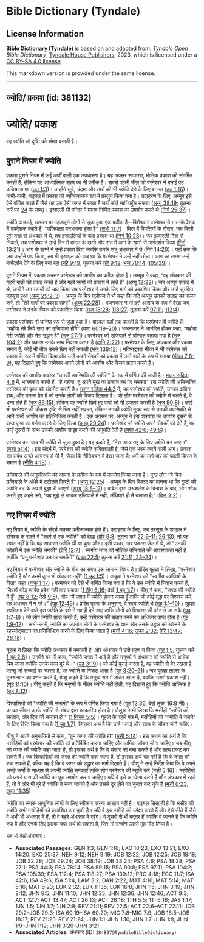 # Bible Dictionary (Tyndale)

## License Information

**Bible Dictionary (Tyndale)** is based on and adapted from: _Tyndale Open Bible Dictionary_, [Tyndale House Publishers](https://tyndaleopenresources.com/), 2023, which is licensed under a [CC BY-SA 4.0 license](https://creativecommons.org/licenses/by-sa/4.0/legalcode.en).

This markdown version is provided under the same license.



--------------------------------

## ज्योति/ प्रकाश (id: 381132)

ज्योति/ प्रकाश
==============

वह ज्योति जो दृष्टि को संभव बनाती है।

पुराने नियम में ज्योति
----------------------

प्रकाश पुराने नियम में कई अर्थों वाली एक अवधारणा है। यह अक्सर साधारण, भौतिक प्रकाश को संदर्भित करती है, लेकिन यह आध्यात्मिक सत्य का भी प्रतीक है। सबसे पहली चीज़ जो परमेश्वर ने बनाई वह उजियाला था ([उत 1:3](https://ref.ly/Gen1:3))। उन्होंने सूर्य, चंद्रमा और तारों को भी ज्योति देने के लिए बनाया ([उत 1:16](https://ref.ly/Gen1:16))। कभी\-कभी, बाइबल में प्रकाश को व्यक्तिवाचक रूप में प्रस्तुत किया गया है। उदाहरण के लिए, अय्यूब इसे ऐसे वर्णित करते हैं जैसे यह एक ऐसी जगह में रहता है जहाँ कोई नहीं पहुँच सकता ([अय्यू 38:19](https://ref.ly/Job38:19); तुलना करें पद [24](https://ref.ly/Job38:24) के साथ)। इस्राएली भी मन्दिर में मानव निर्मित प्रकाश का उपयोग करते थे ([निर्ग 25:37](https://ref.ly/Exod25:37))।

ज्योति अच्छाई, उत्थान या महत्वपूर्ण लोगों से जुड़ा हुआ एक प्रतीक है—विशेषकर परमेश्वर से। सभोपदेशक में उपदेशक कहते हैं, "उजियाला मनभावना होता है" ([सभो 11:7](https://ref.ly/Eccl11:7))। मिस्र में विपत्तियों के दौरान, जब मिस्री पूरी तरह से अंधकार में थे, तब इस्राएलियों के पास प्रकाश था ([निर्ग 10:23](https://ref.ly/Exod10:23))। जब इस्राएली मिस्र से निकले, तब परमेश्वर ने उन्हें दिन में बादल के खम्भे और रात में आग के खम्भे से मार्गदर्शन किया ([निर्ग 13:21](https://ref.ly/Exod13:21))। आग के खम्भे ने उन्हें प्रकाश दिया जबकि उनके शत्रु अंधकार में थे ([निर्ग 14:20](https://ref.ly/Exod14:20))। यहाँ तक कि जब उन्होंने पाप किया, तब भी इस्राएल को याद था कि परमेश्वर ने उन्हें नहीं छोड़ा। आग का खम्भा उन्हें मार्गदर्शन देने के लिए बना रहा ([नहे 9:19](https://ref.ly/Neh9:19); तुलना करें [नहे 9:12](https://ref.ly/Neh9:12); [भज 78:14](https://ref.ly/Ps78:14); [105:39](https://ref.ly/Ps105:39))।

पुराने नियम में, प्रकाश अक्सर परमेश्वर की आशीष का प्रतीक होता है। अय्यूब ने कहा, “वह अंधकार की गहरी बातों को प्रकट करते हैं और गहरे सायों को प्रकाश में लाते हैं” ([अय्यू 12:22](https://ref.ly/Job12:22))। जब अय्यूब संकट में थे, उन्होंने उन समयों को याद किया जब परमेश्वर ने उनके लिए मार्ग को प्रकाशित किया और उन्हें सुरक्षित महसूस हुआ ([अय्यू 29:2–3](https://ref.ly/Job29:2-Job29:3))। अय्यूब के मित्र एलीपज ने भी कहा कि यदि अय्यूब उनकी सलाह का पालन करें, तो "तेरे मार्गों पर प्रकाश रहेगा" ([अय्यू 22:28](https://ref.ly/Job22:28))। भजनकार ने भी इसे आशीष के रूप में देखा जब परमेश्वर ने उनके दीपक को प्रकाशित किया ([भज 18:28](https://ref.ly/Ps18:28); [118:27](https://ref.ly/Ps118:27); तुलना करें [97:11](https://ref.ly/Ps97:11); [112:4](https://ref.ly/Ps112:4))।

प्रकाश परमेश्वर से घनिष्ठ रूप से जुड़ा हुआ है। बाइबल यहाँ तक कहती है कि परमेश्वर ही ज्योति हैं: “यहोवा तेरे लिये सदा का उजियाला होंगे” ([यशा 60:19–20](https://ref.ly/Isa60:19-Isa60:20))। भजनकार ने आनंदित होकर कहा, “यहोवा मेरी ज्योति और मेरा उद्धार है” ([भज 27:1](https://ref.ly/Ps27:1))। परमेश्वर को उजियाले से वस्त्रित बताया गया है ([भज 104:2](https://ref.ly/Ps104:2)) और प्रकाश उनके साथ निवास करता है ([दानि 2:22](https://ref.ly/Dan2:22))। परमेश्वर के लिए, अंधकार और प्रकाश समान हैं; कोई भी चीज़ उनसे छिप नहीं सकती ([भज 139:12](https://ref.ly/Ps139:12))। भविष्यद्वक्ता मीका ने भी परमेश्वर को प्रकाश के रूप में वर्णित किया और उन्हें अपने सेवकों को प्रकाश में लाने वाले के रूप में बताया ([मीका 7:8–9](https://ref.ly/Mic7:8-Mic7:9)), यह दिखाते हुए कि परमेश्वर अपने लोगों को आशीष और विजय प्रदान करते हैं।

परमेश्वर की आशीष अक्सर "उनकी उपस्थिति की ज्योति" के रूप में वर्णित की जाती है। [भजन संहिता 4:6](https://ref.ly/Ps4:6) में, भजनकार कहते हैं, “हे यहोवा, तू अपने मुख का प्रकाश हम पर चमका!" इस ज्योति की अभिव्यक्ति परमेश्वर की कृपा को संदर्भित करती है। [भजन संहिता 44:3](https://ref.ly/Ps44:3) में, यह परमेश्वर की ज्योति, उनका दाहिना हाथ, और उनका प्रेम है जो उनके लोगों को विजय दिलाता है। जो लोग परमेश्वर की ज्योति में चलते हैं, वे धन्य होते हैं ([भज 89:15](https://ref.ly/Ps89:15)), लेकिन यह ज्योति छिपे हुए पापों को भी उजागर करती है ([भज 90:8](https://ref.ly/Ps90:8))। कोई भी परमेश्वर की चौकस दृष्टि से छिप नहीं सकता, लेकिन उनकी ज्योति मुख्य रूप से उनकी उपस्थिति से आने वाली आशीष का प्रतिनिधित्व करती है। एक अवसर पर, अय्यूब ने इस वाक्यांश का उपयोग दूसरों से प्राप्त कृपा का वर्णन करने के लिए किया ([अय्यू 29:24](https://ref.ly/Job29:24))। परमेश्वर जो ज्योति अपने सेवकों को देते हैं, वह उन्हें दूसरों के साथ उनकी आशीष साझा करने की अनुमति देती है ([यशा 42:6](https://ref.ly/Isa42:6); [49:6](https://ref.ly/Isa49:6))।

परमेश्वर का न्याय भी ज्योति से जुड़ा हुआ है। वह कहते हैं, “मेरा न्याय राष्ट्र के लिए ज्योति बन जाएगा” ([यशा 51:4](https://ref.ly/Isa51:4))। इस संदर्भ में, परमेश्वर की ज्योति शक्तिशाली है, जैसे एक भस्म करने वाली आग। प्रकाश का संबंध अच्छे आचरण से भी है, जैसा कि नीतिवचन में देखा जाता है: धर्मी का मार्ग भोर की पहली किरण के समान है ([नीति 4:18](https://ref.ly/Prov4:18))।

उजियाले की अनुपस्थिति को आपदा के प्रतीक के रूप में उपयोग किया जाता है। कुछ लोग “वे बिन उजियाले के अंधेरे में टटोलते फिरते हैं” ([अय्यू 12:25](https://ref.ly/Job12:25))। अय्यूब के मित्र बिल्दद का मानना था कि दुष्टों की ज्योति दंड के रूप में बुझा दी जाएगी ([अय्यू 18:5–17](https://ref.ly/Job18:5-Job18:17))। बाबेल द्वारा यरूशलेम के विनाश के बाद, लोग शोक करते हुए कहने लगे, “वह मुझे ले जाकर उजियाले में नहीं, अंधियारे ही में चलाता है;” ([विल 3:2](https://ref.ly/Lam3:2))।

नए नियम में ज्योति
------------------

नए नियम में, ज्योति के संदर्भ अक्सर प्रतीकात्मक होते हैं। उदाहरण के लिए, जब तरसुस के शाऊल ने दमिश्क के रास्ते में "स्वर्ग से एक ज्योति" को देखा ([प्रेरि 9:3](https://ref.ly/Acts9:3); तुलना करें [22:6–11](https://ref.ly/Acts22:6-Acts22:11); [26:13](https://ref.ly/Acts26:13)), तो यह स्पष्ट नहीं है कि यह साधारण ज्योति थी या कुछ और। इसी प्रकार, जब पतरस जेल में थे, तो "उनकी कोठरी में एक ज्योति चमकी" ([प्रेरि 12:7](https://ref.ly/Acts12:7))। स्वर्गीय नगर को भौतिक उजियाले की आवश्यकता नहीं है क्योंकि “प्रभु परमेश्वर उन पर चमकेंगे” ([प्रका 22:5](https://ref.ly/Rev22:5); तुलना करें [21:11, 23–24](https://ref.ly/Rev21:11))।

नए नियम में परमेश्वर और ज्योति के बीच का संबंध एक सामान्य विषय है। प्रेरित यूहन्ना ने लिखा, “परमेश्वर ज्योति है और उसमें कुछ भी अंधकार नहीं” ([1 यूह 1:5](https://ref.ly/1John1:5))। याकूब ने परमेश्वर को "स्वर्गीय ज्योतियों के पिता" कहा ([याकू 1:17](https://ref.ly/Jas1:17))। परमेश्वर को ऐसे भी वर्णित किया गया है कि वे उस ज्योति में निवास करते हैं, जिसमें कोई व्यक्ति प्रवेश नहीं कर सकता ([1 तीमु 6:16](https://ref.ly/1Tim6:16); देखें [1 यूह 1:7](https://ref.ly/1John1:7))। यीशु ने कहा, “जगत की ज्योति मैं हूँ” ([यूह 8:12](https://ref.ly/John8:12); देखें [9:5](https://ref.ly/John9:5)), और “मैं जगत में ज्योति होकर आया हूँ ताकि जो कोई मुझ पर विश्वास करे, वह अंधकार में न रहे।” ([यूह 12:46](https://ref.ly/John12:46))। प्रेरित यूहन्ना के अनुसार, वे स्वयं ज्योति थे ([यूह 1:1–10](https://ref.ly/John1:1-John1:10))। यूहन्ना बपतिस्मा देने वाले इस ज्योति के बारे में गवाही देने आए ताकि लोगों को विश्वास की ओर ले जा सकें ([यूह 1:7–8](https://ref.ly/John1:7-John1:8))। जो लोग ज्योति प्राप्त करते हैं, उन्हें परमेश्वर की संतान बनने का अधिकार प्राप्त होता है ([यूह 1:9–12](https://ref.ly/John1:9-John1:12))। कभी\-कभी, ज्योति का उपयोग लोगों के परमेश्वर के ज्ञान और उनके उद्धार को खोजने के रहस्योद्घाटन का प्रतिनिधित्व करने के लिए किया जाता है ([मत्ती 4:16](https://ref.ly/Matt4:16); [लूका 2:32](https://ref.ly/Luke2:32); [प्रेरि 13:47](https://ref.ly/Acts13:47); [26:18](https://ref.ly/Acts26:18))।

यूहन्ना ने लिखा कि ज्योति अंधकार में चमकती है; और अंधकार ने उसे ग्रहण न किया ([यूह 1:5](https://ref.ly/John1:5); तुलना करें [1 यूह 2:8](https://ref.ly/1John2:8))। उन्होंने यह भी कहा, “ज्योति जगत में आई है और मनुष्यों ने अंधकार को ज्योति से अधिक प्रिय जाना क्योंकि उनके काम बुरे थे।” ([यूह 3:19](https://ref.ly/John3:19))। जो कोई बुराई करता है, वह ज्योति से बैर रखता है, परन्तु जो सच्चाई पर चलता है, वह ज्योति के निकट आता है ([यूह 3:20–21](https://ref.ly/John3:20-John3:21))। जब यूहन्ना लाज़र के पुनरुत्थान का वर्णन करते हैं, यीशु कहते हैं कि मनुष्य रात में ठोकर खाता है, क्योंकि उसमें प्रकाश नहीं। ([यूह 11:10](https://ref.ly/John11:10))। यीशु कहते हैं कि मनुष्यों के भीतर ज्योति नहीं होती, यह दिखाते हुए कि ज्योति आत्मिक है ([यूह 8:12](https://ref.ly/John8:12))।

विश्वासियों को "ज्योति की संतानों" के रूप में वर्णित किया गया है ([यूह 12:36](https://ref.ly/John12:36), देखें [लूका 16:8](https://ref.ly/Luke16:8) भी)। उनका जीवन उनके ज्योति से संबंध द्वारा आकारित होता है। पौलुस ने भी लिखा कि मसीही "ज्योति की सन्तान, और दिन की सन्तान हो," ([1 थिस्स 5:5](https://ref.ly/1Thess5:5))। यूहन्ना के पहले पत्र में, मसीहियों को "ज्योति में चलने" के लिए प्रेरित किया गया है ([1 यूह 1:7](https://ref.ly/1John1:7)), जिसका अर्थ है कि उन्हें भलाई और सत्य के जीवन जीने चाहिए।

यीशु ने अपने अनुयायियों से कहा, “तुम जगत की ज्योति हो” ([मत्ती 5:14](https://ref.ly/Matt5:14))। इस कथन का अर्थ है कि मसीहियों को परमेश्वर की ज्योति को प्रतिबिंबित करना चाहिए और धार्मिक जीवन जीना चाहिए। जब यीशु को जगत की ज्योति कहा जाता है, तो इसका अर्थ है कि वे संसार को बचा सकते हैं और सत्य प्रकट कर सकते हैं। जब विश्वासियों को जगत की ज्योति कहा जाता है, तो इसका अर्थ यह नहीं है कि वे जगत को बचा सकते हैं, बल्कि यह है कि वे जगत को उद्धार का मार्ग दिखाते हैं। यीशु ने उन्हें निर्देश दिया कि वे अपने अच्छे कर्मों के माध्यम से अपनी ज्योति चमकाएँ ताकि लोग परमेश्वर की स्तुति करें ([मत्ती 5:16](https://ref.ly/Matt5:14))। मसीहियों को अपने पास की ज्योति का पूरा उपयोग करना चाहिए। यदि वे इसे अनदेखा करते हैं और अंधकार में रहते हैं, तो वे और भी बुरे हैं क्योंकि वे सत्य जानते हैं और उससे दूर होने का चुनाव कर चुके हैं ([मत्ती 6:23](https://ref.ly/Matt6:23); [लूका 11:35](https://ref.ly/Luke11:35))।

ज्योति का रूपक आधुनिक लोगों के लिए स्वीकार करना आसान नहीं है। बाइबल सिखाती है कि मसीह की ज्योति सभी मसीहियों को प्रकाशित कर चुकी है। यदि वे इस ज्योति की उपेक्षा करते हैं और ऐसे जीते हैं जैसे वे अभी भी अंधकार में हैं, तो वे गहरे अंधकार में रहेंगे। वे दूसरों से भी बदतर हैं क्योंकि वे जानते हैं कि ज्योति क्या है और उनके लिए इसका क्या अर्थ हो सकता है, फिर भी उन्होंने उससे मुंह मोड़ लिया है।

*यह भी देखें* अंधकार।

* **Associated Passages:** GEN 1:3; GEN 1:16; EXO 10:23; EXO 13:21; EXO 14:20; EXO 25:37; NEH 9:12; NEH 9:19; JOB 12:22; JOB 12:25; JOB 18:18; JOB 22:28; JOB 29:24; JOB 38:19; JOB 38:24; PSA 4:6; PSA 18:28; PSA 27:1; PSA 44:3; PSA 78:14; PSA 89:15; PSA 90:8; PSA 97:11; PSA 104:2; PSA 105:39; PSA 112:4; PSA 118:27; PSA 139:12; PRO 4:18; ECC 11:7; ISA 42:6; ISA 49:6; ISA 51:4; LAM 3:2; DAN 2:22; MAT 4:16; MAT 5:14; MAT 5:16; MAT 6:23; LUK 2:32; LUK 11:35; LUK 16:8; JHN 1:5; JHN 3:19; JHN 8:12; JHN 9:5; JHN 11:10; JHN 12:35; JHN 12:36; JHN 12:46; ACT 9:3; ACT 12:7; ACT 13:47; ACT 26:13; ACT 26:18; 1TH 5:5; 1TI 6:16; JAS 1:17; 1JN 1:5; 1JN 1:7; 1JN 2:8; REV 21:11; REV 22:5; ACT 22:6–ACT 22:11; JOB 29:2–JOB 29:3; ISA 60:19–ISA 60:20; MIC 7:8–MIC 7:9; JOB 18:5–JOB 18:17; REV 21:23–REV 21:24; JHN 1:1–JHN 1:10; JHN 1:7–JHN 1:8; JHN 1:9–JHN 1:12; JHN 3:20–JHN 3:21
* **Associated Articles:** अंधकार (ID: `184897@TyndaleBibleDictionary`)


